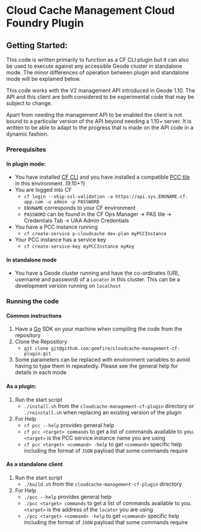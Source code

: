# Cloud Cache Management Cloud Foundry Plugin

## Getting Started:
This code is written primarily to function as a CF CLI plugin but it can also be used to execute against
any accessible Geode cluster in standalone mode. The minor differences of operation between plugin and
standalone mode will be explained below.

This code works with the V2 management API introduced in Geode 1.10. The API and this client are both
considered to be experimental code that may be subject to change.

Apart from needing the management API to be enabled the client is not bound to a particular version of
the API beyond needing a 1.10+ server. It is written to be able to adapt to the progress that is made
on the API code in a dynamic fashion.

### Prerequisites

#### In plugin mode:
* You have installed [CF CLI](https://docs.cloudfoundry.org/cf-cli/install-go-cli.html) and you have
installed a compatible [PCC tile](https://network.pivotal.io/products/p-cloudcache/) in this environment.
(9.10+?)
* You are logged into CF
    *  `cf login --skip-ssl-validation -a https://api.sys.ENVNAME.cf-app.com -u admin -p PASSWORD`
    * `ENVNAME` corresponds to your CF environment
    * `PASSWORD` can be found in the CF Ops Manager &rarr; PAS tile &rarr; Credentials Tab &rarr; UAA
    Admin Credentials
* You have a PCC instance running
    * `cf create-service p-cloudcache dev-plan myPCCInstance`
* Your PCC instance has a service key
    * `cf create-service-key myPCCInstance myKey`

#### In standalone mode
* You have a Geode cluster running and have the co-ordinates (URI, username and password) of a `Locator`
in this cluster. This can be a development version running on `localhost`

### Running the code

#### Common instructions
 1. Have a [Go](https://golang.org/) SDK on your machine when compiling the code from the repository
 1. Clone the Repository
    - `git clone git@github.com:gemfire/cloudcache-management-cf-plugin.git`
 1. Some parameters can be replaced with environment variables to avoid having to type them in repeatedly.
 Please see the general help for details in each mode

#### As a plugin:
 1. Run the start script
    -  `./install.sh` from the `cloudcache-management-cf-plugin` directory or `./reinstall.sh` when
    replacing an existing version of the plugin
 1. For Help
    - `cf pcc --help` provides general help
    - `cf pcc <target> commands` to get a list of commands available to you. `<target>` is the PCC service instance name you are using
    - `cf pcc <target> <command> -help` to get `<command>` specific help including the format of `JSON` payload that some commands require

#### As a standalone client
 1. Run the start script
    -  `./build.sh` from the `cloudcache-management-cf-plugin` directory
 1. For Help
    - `./pcc --help` provides general help
    - `./pcc <target> commands` to get a list of commands available to you. `<target>` is the address of the `locator` you are using
    - `./pcc <target> <command> -help` to get `<command>` specific help including the format of `JSON` payload that some commands require
